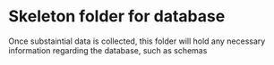 # Skeleton folder for database

Once substaintial data is collected, this folder will hold any necessary information regarding the database, such as schemas
